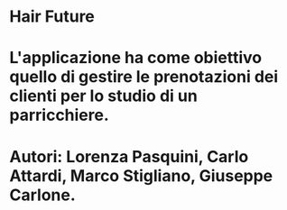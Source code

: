 # Hair Future
# L'applicazione ha come obiettivo quello di gestire le prenotazioni dei clienti per lo studio di un parricchiere.
# Autori: Lorenza Pasquini, Carlo Attardi, Marco Stigliano, Giuseppe Carlone.
